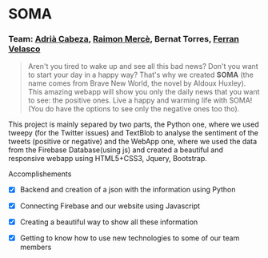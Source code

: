 # SOMA

### Team: [Adrià Cabeza](https://github.com/adriacabeza), [Raimon Mercè](https://github.com/raimonmerce), Bernat Torres, [Ferran Velasco](https://github.com/Ferja)



> Aren't you tired to wake up and see all this bad news? Don't you want to start your day in a happy way? That's why we created **SOMA** (the name comes from Brave New World, the novel by Aldoux Huxley). This amazing webapp will show you only the daily news that you want to see: the positive ones. Live a happy and warming life with SOMA! (You do have the options to see only the negative ones too tho).

This project is mainly separed by two parts, the Python one, where we used tweepy (for the Twitter issues) and TextBlob to analyse the sentiment of the tweets (positive or negative) and the WebApp one, where we used the data from the Firebase Database(using js) and created a beautiful and responsive webapp using HTML5+CSS3, Jquery, Bootstrap.



Accomplishements

- [x] Backend and creation of a json with the information using Python
- [x] Connecting Firebase and our website using Javascript
- [x] Creating a beautiful way to show all these information 
- [x] Getting to know how to use new technologies to some of our team members

